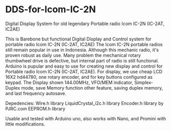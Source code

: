 # DDS-for-Icom-IC-2N
Digital Display System for old legendary Portable radio Icom IC-2N (IC-2AT, IC2AE)

This is Barebone but functional Digital Display and Control system for portable radio Icom IC-2N (IC-2AT, IC2AE)
The Icom IC-2N portable radios still remain popular in use in Indonesia.
Although this mechanic radio, it's proven robust as daily use.
Many problem the mechanical rotary thumbwheel drive is defective, but internal part of radio is still functional.
Arduino is pupular and easy to use for creating new display and control for Portable radio Icom IC-2N (IC-2AT, IC2AE).
For display, we use cheap LCD 16X2 hd44780, one rotary encoder, and for key buttons configured as keypad.
The Display shown 144.00MHz, VFO/MEM indicator, Simplex-Duplex mode, save Memory function
other feature, saving duplex memory, and last frequency autosave.


Depedencies:
Wire.h library
LiquidCrystal_i2c.h library
Encoder.h library by PJRC.com
EEPROM.h library

Usable and tested with Arduino uno, also works with Nano, and Promini with little modifications.

